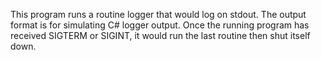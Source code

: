 This program runs a routine logger that would log on stdout.
The output format is for simulating C# logger output.
Once the running program has received SIGTERM or SIGINT, it would run the last routine then shut itself down.
